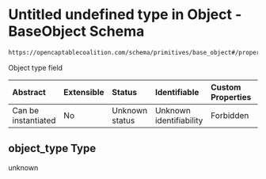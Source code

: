 # Untitled undefined type in Object - BaseObject Schema

```txt
https://opencaptablecoalition.com/schema/primitives/base_object#/properties/object_type
```

Object type field

| Abstract            | Extensible | Status         | Identifiable            | Custom Properties | Additional Properties | Access Restrictions | Defined In                                                                                    |
| :------------------ | :--------- | :------------- | :---------------------- | :---------------- | :-------------------- | :------------------ | :-------------------------------------------------------------------------------------------- |
| Can be instantiated | No         | Unknown status | Unknown identifiability | Forbidden         | Allowed               | none                | [BaseObject.schema.json*](../flattened_schemas/BaseObject.schema.json "open original schema") |

## object_type Type

unknown
